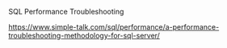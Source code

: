 SQL Performance Troubleshooting

https://www.simple-talk.com/sql/performance/a-performance-troubleshooting-methodology-for-sql-server/

